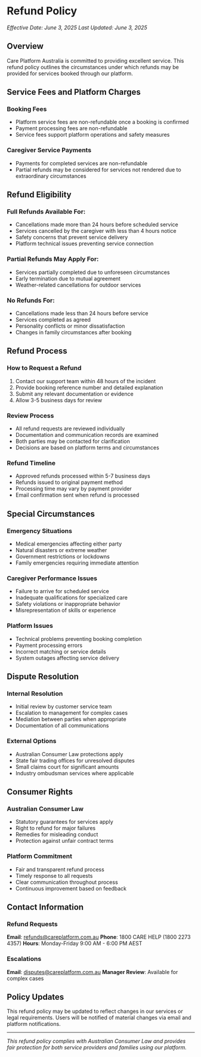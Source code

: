 # Refund Policy

*Effective Date: June 3, 2025*
*Last Updated: June 3, 2025*

## Overview

Care Platform Australia is committed to providing excellent service. This refund policy outlines the circumstances under which refunds may be provided for services booked through our platform.

## Service Fees and Platform Charges

### Booking Fees
- Platform service fees are non-refundable once a booking is confirmed
- Payment processing fees are non-refundable
- Service fees support platform operations and safety measures

### Caregiver Service Payments
- Payments for completed services are non-refundable
- Partial refunds may be considered for services not rendered due to extraordinary circumstances

## Refund Eligibility

### Full Refunds Available For:
- Cancellations made more than 24 hours before scheduled service
- Services cancelled by the caregiver with less than 4 hours notice
- Safety concerns that prevent service delivery
- Platform technical issues preventing service connection

### Partial Refunds May Apply For:
- Services partially completed due to unforeseen circumstances
- Early termination due to mutual agreement
- Weather-related cancellations for outdoor services

### No Refunds For:
- Cancellations made less than 24 hours before service
- Services completed as agreed
- Personality conflicts or minor dissatisfaction
- Changes in family circumstances after booking

## Refund Process

### How to Request a Refund
1. Contact our support team within 48 hours of the incident
2. Provide booking reference number and detailed explanation
3. Submit any relevant documentation or evidence
4. Allow 3-5 business days for review

### Review Process
- All refund requests are reviewed individually
- Documentation and communication records are examined
- Both parties may be contacted for clarification
- Decisions are based on platform terms and circumstances

### Refund Timeline
- Approved refunds processed within 5-7 business days
- Refunds issued to original payment method
- Processing time may vary by payment provider
- Email confirmation sent when refund is processed

## Special Circumstances

### Emergency Situations
- Medical emergencies affecting either party
- Natural disasters or extreme weather
- Government restrictions or lockdowns
- Family emergencies requiring immediate attention

### Caregiver Performance Issues
- Failure to arrive for scheduled service
- Inadequate qualifications for specialized care
- Safety violations or inappropriate behavior
- Misrepresentation of skills or experience

### Platform Issues
- Technical problems preventing booking completion
- Payment processing errors
- Incorrect matching or service details
- System outages affecting service delivery

## Dispute Resolution

### Internal Resolution
- Initial review by customer service team
- Escalation to management for complex cases
- Mediation between parties when appropriate
- Documentation of all communications

### External Options
- Australian Consumer Law protections apply
- State fair trading offices for unresolved disputes
- Small claims court for significant amounts
- Industry ombudsman services where applicable

## Consumer Rights

### Australian Consumer Law
- Statutory guarantees for services apply
- Right to refund for major failures
- Remedies for misleading conduct
- Protection against unfair contract terms

### Platform Commitment
- Fair and transparent refund process
- Timely response to all requests
- Clear communication throughout process
- Continuous improvement based on feedback

## Contact Information

### Refund Requests
**Email**: refunds@careplatform.com.au
**Phone**: 1800 CARE HELP (1800 2273 4357)
**Hours**: Monday-Friday 9:00 AM - 6:00 PM AEST

### Escalations
**Email**: disputes@careplatform.com.au
**Manager Review**: Available for complex cases

## Policy Updates

This refund policy may be updated to reflect changes in our services or legal requirements. Users will be notified of material changes via email and platform notifications.

---

*This refund policy complies with Australian Consumer Law and provides fair protection for both service providers and families using our platform.*